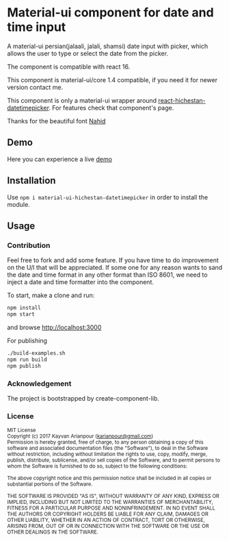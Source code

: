 # Material-ui component for date and time input

A material-ui persian(jalaali, jalali, shamsi) date input with picker, 
which allows the user to type or select the date from the picker.

The component is compatible with react 16.

This component is material-ui/core 1.4 compatible, if you need it for newer version contact me.

This component is only a material-ui wrapper around [react-hichestan-datetimepicker](https://github.com/karianpour/react-hichestan-datetimepicker). For features check that component's page.

Thanks for the beautiful font [Nahid](https://rastikerdar.github.io/nahid-font/)

## Demo

Here you can experience a live [demo](https://karianpour.github.io/material-ui-hichestan-datetimepicker/)

## Installation

Use `npm i material-ui-hichestan-datetimepicker` in order to install the module.


## Usage




### Contribution
Feel free to fork and add some feature. If you have time to do improvement on the U/I that will be appreciated.
If some one for any reason wants to sand the date and time format in any other format than ISO 8601, we need to inject a date and time formatter into the component.

To start, make a clone and run:
```bash
npm install
npm start
```
and browse [http://localhost:3000](http://localhost:3000)

For publishing
```bash
./build-examples.sh
npm run build
npm publish
```

### Acknowledgement
The project is bootstrapped by create-component-lib.


### License

<sub>MIT License</sub>  
<sub>Copyright (c) 2017 Kayvan Arianpour (<karianpour@gmail.com>)</sub>  
<sub>Permission is hereby granted, free of charge, to any person obtaining a copy
of this software and associated documentation files (the "Software"), to deal
in the Software without restriction, including without limitation the rights
to use, copy, modify, merge, publish, distribute, sublicense, and/or sell
copies of the Software, and to permit persons to whom the Software is
furnished to do so, subject to the following conditions:</sub>

<sub>The above copyright notice and this permission notice shall be included in all
copies or substantial portions of the Software.</sub>

<sub>THE SOFTWARE IS PROVIDED "AS IS", WITHOUT WARRANTY OF ANY KIND, EXPRESS OR
IMPLIED, INCLUDING BUT NOT LIMITED TO THE WARRANTIES OF MERCHANTABILITY,
FITNESS FOR A PARTICULAR PURPOSE AND NONINFRINGEMENT. IN NO EVENT SHALL THE
AUTHORS OR COPYRIGHT HOLDERS BE LIABLE FOR ANY CLAIM, DAMAGES OR OTHER
LIABILITY, WHETHER IN AN ACTION OF CONTRACT, TORT OR OTHERWISE, ARISING FROM,
OUT OF OR IN CONNECTION WITH THE SOFTWARE OR THE USE OR OTHER DEALINGS IN THE
SOFTWARE.</sub>






